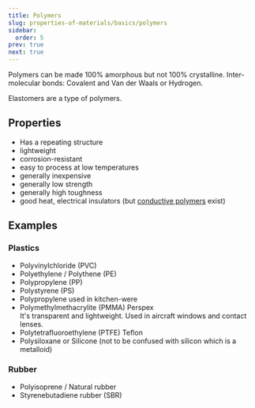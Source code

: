 ```yaml
---
title: Polymers
slug: properties-of-materials/basics/polymers
sidebar:
  order: 5
prev: true
next: true
---
```


Polymers can be made 100% amorphous but not 100% crystalline. Inter-molecular
bonds: Covalent and Van der Waals or Hydrogen.

Elastomers are a type of polymers.

## Properties

- Has a repeating structure
- lightweight
- corrosion-resistant
- easy to process at low temperatures
- generally inexpensive
- generally low strength
- generally high toughness
- good heat, electrical insulators (but
  [conductive polymers](/properties-of-materials/electrical-properties/conductive-polymers/)
  exist)

## Examples

### Plastics

- Polyvinylchloride (PVC)
- Polyethylene / Polythene (PE)
- Polypropylene (PP)
- Polystyrene (PS)
- Polypropylene used in kitchen-were
- Polymethylmethacrylite (PMMA) Perspex  
  It's transparent and lightweight. Used in aircraft windows and contact lenses.
- Polytetrafluoroethylene (PTFE) Teflon
- Polysiloxane or Silicone (not to be confused with silicon which is a
  metalloid)

### Rubber

- Polyisoprene / Natural rubber
- Styrenebutadiene rubber (SBR)
